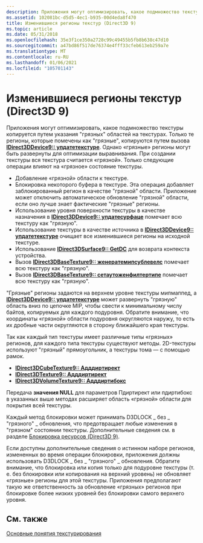 ```yaml
---
description: Приложения могут оптимизировать, какое подмножество текстуры копируется, указав &\# 0034; dirty&\# 0034; регионах на текстурах.
ms.assetid: 102081bc-d5d5-4ec1-b935-00d4eda8f470
title: Изменившиеся регионы текстур (Direct3D 9)
ms.topic: article
ms.date: 05/31/2018
ms.openlocfilehash: 35e3f1ce350a2728c99c49455b5fb8b638c47d10
ms.sourcegitcommit: a47bd86f517de76374e4fff33cfeb613eb259a7e
ms.translationtype: MT
ms.contentlocale: ru-RU
ms.lasthandoff: 01/06/2021
ms.locfileid: "105701143"
---
```

# <a name="texture-dirty-regions-direct3d-9"></a>Изменившиеся регионы текстур (Direct3D 9)

Приложения могут оптимизировать, какое подмножество текстуры копируется путем указания "грязных" областей на текстурах. Только те регионы, которые помечены как "грязные", копируются путем вызова [**IDirect3DDevice9:: упдатетекстуре**](/windows/win32/api/d3d9helper/nf-d3d9helper-idirect3ddevice9-updatetexture). Однако «грязные» регионы могут быть развернуты для оптимизации выравнивания. При создании текстуры вся текстура считается «грязной». Только следующие операции влияют на «грязное» состояние текстуры.

-   Добавление «грязной» области к текстуре.
-   Блокировка некоторого буфера в текстуре. Эта операция добавляет заблокированный регион в качестве "грязной" области. Приложение может отключить автоматическое обновление "грязной" области, если оно лучше знает фактические "грязные" регионы.
-   Использование уровня поверхности текстуры в качестве назначения в [**IDirect3DDevice9:: упдатесурфаце**](/windows/win32/api/d3d9helper/nf-d3d9helper-idirect3ddevice9-updatesurface) помечает всю текстуру как "грязную".
-   Использование текстуры в качестве источника в [**IDirect3DDevice9:: упдатетекстуре**](/windows/win32/api/d3d9helper/nf-d3d9helper-idirect3ddevice9-updatetexture) очищает все изменившиеся регионы на исходной текстуре.
-   Использование [**IDirect3DSurface9:: GetDC**](/windows/win32/api/d3d9helper/nf-d3d9helper-idirect3dsurface9-getdc) для возврата контекста устройства.
-   Вызов [**IDirect3DBaseTexture9:: женератемипсублевелс**](/windows/win32/api/d3d9helper/nf-d3d9helper-idirect3dbasetexture9-generatemipsublevels) помечает всю текстуру как "грязную".
-   Вызов [**IDirect3DBaseTexture9:: сетаутоженфилтертипе**](/windows/win32/api/d3d9helper/nf-d3d9helper-idirect3dbasetexture9-setautogenfiltertype) помечает всю текстуру как "грязную".

"Грязные" регионы задаются на верхнем уровне текстуры мипмаппед, а [**IDirect3DDevice9:: упдатетекстуре**](/windows/win32/api/d3d9helper/nf-d3d9helper-idirect3ddevice9-updatetexture) может развернуть "грязную" область вниз по цепочке MIP, чтобы свести к минимальному числу байтов, копируемых для каждого подуровня. Обратите внимание, что координаты «грязной» области подуровня округляются наружу, то есть их дробные части округляются в сторону ближайшего края текстуры.

Так как каждый тип текстуры имеет различные типы «грязных» регионов, для каждого типа текстуры существуют методы. 2D-текстуры используют "грязный" прямоугольник, а текстуры тома — с помощью рамок.

-   [**IDirect3DCubeTexture9:: Адддиртирект**](/windows/win32/api/d3d9helper/nf-d3d9helper-idirect3dcubetexture9-adddirtyrect)
-   [**IDirect3DTexture9:: Адддиртирект**](/windows/win32/api/d3d9helper/nf-d3d9helper-idirect3dtexture9-adddirtyrect)
-   [**IDirect3DVolumeTexture9:: Адддиртибокс**](/windows/win32/api/d3d9helper/nf-d3d9helper-idirect3dvolumetexture9-adddirtybox)

Передача **значения NULL** для параметров Пдиртирект или пдиртибокс в указанных выше методах расширяет область «грязной» области для покрытия всей текстуры.

Каждый метод блокировки может принимать D3DLOCK \_ без \_ "грязного" \_ обновления, что предотвращает любые изменения в "грязном" состоянии текстуры. Дополнительные сведения см. в разделе [Блокировка ресурсов (Direct3D 9)](locking-resources.md).

Если доступны дополнительные сведения о истинном наборе регионов, измененных во время операции блокировки, приложения должны использовать D3DLOCK \_ без \_ "грязного" \_ обновления. Обратите внимание, что блокировка или копия только для подуровне текстуры (т. е. без блокировки или копирования на верхний уровень) не обновляет «грязные» регионы для этой текстуры. Приложения предполагают такую же ответственность за обновление «грязных» регионов при блокировке более низких уровней без блокировки самого верхнего уровня.

## <a name="related-topics"></a>См. также

<dl> <dt>

[Основные понятия текстурирования](basic-texturing-concepts.md)
</dt> </dl>

 

 
